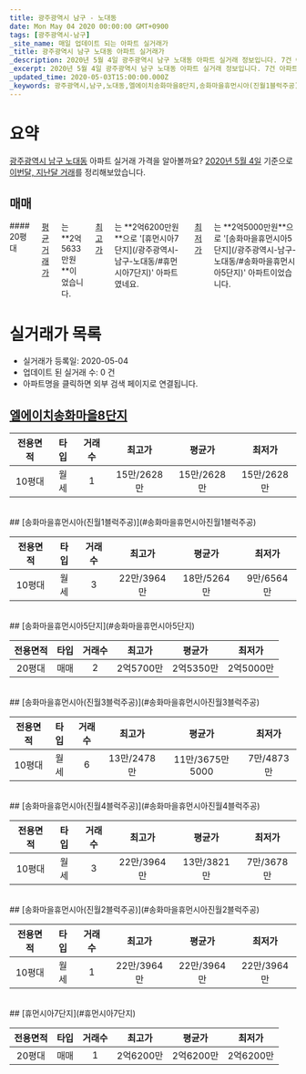 ```yaml
---
title: 광주광역시 남구 - 노대동
date: Mon May 04 2020 00:00:00 GMT+0900
tags: [광주광역시-남구]
_site_name: 매일 업데이트 되는 아파트 실거래가
_title: 광주광역시 남구 노대동 아파트 실거래가
_description: 2020년 5월 4일 광주광역시 남구 노대동 아파트 실거래 정보입니다. 7건 아파트 정보가 있습니다.
_excerpt: 2020년 5월 4일 광주광역시 남구 노대동 아파트 실거래 정보입니다. 7건 아파트 정보가 있습니다.
_updated_time: 2020-05-03T15:00:00.000Z
_keywords: 광주광역시,남구,노대동,엘에이치송화마을8단지,송화마을휴먼시아(진월1블럭주공),송화마을휴먼시아5단지,송화마을휴먼시아(진월3블럭주공),송화마을휴먼시아(진월4블럭주공),송화마을휴먼시아(진월2블럭주공),휴먼시아7단지
---
```





# 요약
<ins>광주광역시 남구 노대동</ins> 아파트 실거래 가격을 알아볼까요? <ins>2020년 5월 4일</ins> 기준으로 <ins>이번달, 지난달 거래</ins>를 정리해보았습니다.

## 매매
<div class="container">
<div class="twelve columns" markdown="1">
#### 20평대
<ins>평균 거래가</ins>는 **2억5633만원**이었습니다. <ins>최고가</ins>는 **2억6200만원**으로 '[휴먼시아7단지](/광주광역시-남구-노대동/#휴먼시아7단지)' 아파트였네요. <ins>최저가</ins>는 **2억5000만원**으로 '[송화마을휴먼시아5단지](/광주광역시-남구-노대동/#송화마을휴먼시아5단지)' 아파트이었습니다.
</div>
</div>



# 실거래가 목록
- 실거래가 등록일: 2020-05-04
- 업데이트 된 실거래 수: 0 건
- 아파트명을 클릭하면 외부 검색 페이지로 연결됩니다.

## [엘에이치송화마을8단지](#엘에이치송화마을8단지)

|전용면적|타입|거래수|최고가|평균가|최저가|
|:---:|:---:|:---:|:---:|:---:|:---:|
|10평대|<span class="deal-type-3">월세</span>|1|15만/2628만|15만/2628만|15만/2628만|

<br/>
## [송화마을휴먼시아(진월1블럭주공)](#송화마을휴먼시아진월1블럭주공)

|전용면적|타입|거래수|최고가|평균가|최저가|
|:---:|:---:|:---:|:---:|:---:|:---:|
|10평대|<span class="deal-type-3">월세</span>|3|22만/3964만|18만/5264만|9만/6564만|

<br/>
## [송화마을휴먼시아5단지](#송화마을휴먼시아5단지)

|전용면적|타입|거래수|최고가|평균가|최저가|
|:---:|:---:|:---:|:---:|:---:|:---:|
|20평대|<span class="deal-type-1">매매</span>|2|2억5700만|2억5350만|2억5000만|

<br/>
## [송화마을휴먼시아(진월3블럭주공)](#송화마을휴먼시아진월3블럭주공)

|전용면적|타입|거래수|최고가|평균가|최저가|
|:---:|:---:|:---:|:---:|:---:|:---:|
|10평대|<span class="deal-type-3">월세</span>|6|13만/2478만|11만/3675만5000|7만/4873만|

<br/>
## [송화마을휴먼시아(진월4블럭주공)](#송화마을휴먼시아진월4블럭주공)

|전용면적|타입|거래수|최고가|평균가|최저가|
|:---:|:---:|:---:|:---:|:---:|:---:|
|10평대|<span class="deal-type-3">월세</span>|3|22만/3964만|13만/3821만|7만/3678만|

<br/>
## [송화마을휴먼시아(진월2블럭주공)](#송화마을휴먼시아진월2블럭주공)

|전용면적|타입|거래수|최고가|평균가|최저가|
|:---:|:---:|:---:|:---:|:---:|:---:|
|10평대|<span class="deal-type-3">월세</span>|1|22만/3964만|22만/3964만|22만/3964만|

<br/>
## [휴먼시아7단지](#휴먼시아7단지)

|전용면적|타입|거래수|최고가|평균가|최저가|
|:---:|:---:|:---:|:---:|:---:|:---:|
|20평대|<span class="deal-type-1">매매</span>|1|2억6200만|2억6200만|2억6200만|

<br/>



